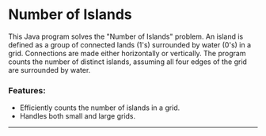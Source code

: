 # Number of Islands

This Java program solves the "Number of Islands" problem. An island is defined as a group of connected lands (1's) surrounded by water (0's) in a grid. Connections are made either horizontally or vertically. The program counts the number of distinct islands, assuming all four edges of the grid are surrounded by water.

### Features:
- Efficiently counts the number of islands in a grid.
- Handles both small and large grids.

---
